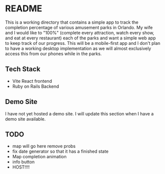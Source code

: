 # README

This is a working directory that contains a simple app to track the completion percentage of various amusement parks in Orlando. My wife and I would like to "100%" (complete every attraction, watch every show, and eat at every restaurant) each of the parks and want a simple web app to keep track of our progress. This will be a mobile-first app and I don't plan to have a working desktop implementation as we will almost exclusively access this from our phones while in the parks.

## Tech Stack

- Vite React frontend
- Ruby on Rails Backend

## Demo Site

I have not yet hosted a demo site. I will update this section when I have a demo site available.

## TODO

- map will go here remove probs
- fix date generator so that it has a finished state
- Map completion animation
- info button
- HOST!!!!
